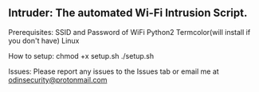 Intruder: The automated Wi-Fi Intrusion Script.
-----------------------------------------------

Prerequisites:
SSID and Password of WiFi
Python2
Termcolor(will install if you don't have)
Linux

How to setup:
chmod +x setup.sh
./setup.sh

Issues:
Please report any issues to the Issues tab or email me at 
odinsecurity@protonmail.com

